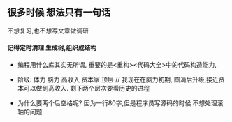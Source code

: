 ## 很多时候 想法只有一句话 
不想复习,也不想写文章做调研  
#### 记得定时清理 生成树,组织成结构

* 编程用什么库其实无所谓,
重要的是<重构><代码大全>中的代码构造能力,

* 阶级: 体力 脑力 高收入 资本家 顶层 // 我现在在脑力初期,
圆满后升级,接近资本可以做到高收入.
剩下两个层次要看历史的进程

* 为什么要两个后空格呢? 因为一行80字,但是程序员写源码的时候
不想处理滚轴的问题

 
